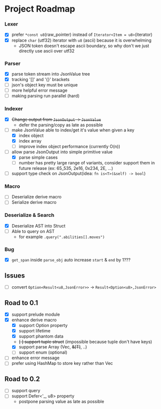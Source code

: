 # Project Roadmap

### Lexer

- [x] prefer `*const u8`(raw_pointer) instead of `Iterator<Item = u8>`(iterator)
- [x] replace `char` (utf32) iterator with `u8` (ascii) because it is overwhelming
    - JSON token doesn't escape ascii boundary, so why don't we just directly use ascii over utf32

### Parser

- [x] parse token stream into JsonValue tree
- [x] tracking '[]' and '{}' brackets 
- [ ] json's object key must be unique
- [ ] more helpful error message
- [ ] making parsing run parallel (hard)

### Indexer

- [x] ~~Change output from `JsonOutput` -> `JsonValue`~~
    - defer the parsing/copy as late as possible
- [ ] make JsonValue able to index/get it's value when given a key
    - [x] index object
    - [x] index array
    - [ ] improve index object performance (currently O(n))
- [ ] allow parse JsonOutput into simple primitive value
    - [x] parse simple cases
    - [ ] number has pretty large range of variants, consider support them in future release (ex: 65_535, 2e16, 0x234, 2E, ...)
- [ ] support type check on JsonOutput(idea: `fn is<T>(&self) -> bool`)

### Macro

- [ ] Deserialize derive macro
- [ ] Serialize derive macro

### Deserialize & Search

- [x] Deserialize AST into Struct
- [ ] Able to query on AST
    - for example `.query(".abilities[].moves")`

### Bug

- [x] `get_span` inside `parse_obj` auto increase `start` & `end` by 1???

## Issues

- [ ] convert `Option<Result<u8,JsonError>>` -> `Result<Option<u8>,JsonError>`

## Road to 0.1

- [x] support prelude module
- [x] enhance derive macro
    - [x] support Option property
    - [x] support lifetime
    - [x] support phantom data
    - ~~[ ] support tuple struct~~ (impossible because tuple don't have keys)
    - [x] support parse Array (Vec<T>, ~~&[T]~~, ..)
    - [ ] support enum (optional)
- [ ] enhance error message
- [ ] prefer using HashMap to store key rather than Vec

## Road to 0.2

- [ ] support query
- [ ] support Defer<'_, u8> property
    - postpone parsing value as late as possible
